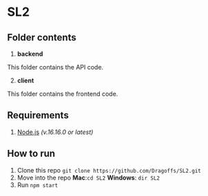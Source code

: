 # SL2

## Folder contents

1. **backend**

This folder contains the API code.

2. **client**

This folder contains the frontend code.

## Requirements

1. [Node.js](https://nodejs.org/en/) _(v.16.16.0 or latest)_

## How to run

1. Clone this repo `git clone https://github.com/Dragoffs/SL2.git`
2. Move into the repo **Mac**:`cd SL2` **Windows**: `dir SL2`
3. Run `npm start`
